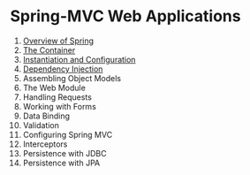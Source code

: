 # Spring-MVC Web Applications

1. [Overview of Spring](https://github.com/asmalizaa/smvcwa/blob/main/Chapter1.md)
2. [The Container](https://github.com/asmalizaa/smvcwa/blob/main/Chapter2.md)
3. [Instantiation and Configuration](https://github.com/asmalizaa/smvcwa/blob/main/Chapter3.md)
4. [Dependency Injection](https://github.com/asmalizaa/smvcwa/blob/main/Chapter4.md)
5. Assembling Object Models
6. The Web Module
7. Handling Requests
8. Working with Forms
9. Data Binding
10. Validation
11. Configuring Spring MVC
12. Interceptors
13. Persistence with JDBC
14. Persistence with JPA
